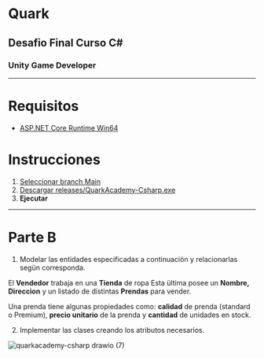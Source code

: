 # Quark
## Desafio Final Curso C#
### Unity Game Developer
---

# Requisitos
* [ASP.NET Core Runtime Win64](https://dotnet.microsoft.com/en-us/download/dotnet/7.0)  
# Instrucciones
1. [Seleccionar branch Main](https://github.com/ariel-gallardo/quarkacademy-csharp/tree/main)
2. [Descargar releases/QuarkAcademy-Csharp.exe](https://github.com/ariel-gallardo/quarkacademy-csharp/tree/main/releases/QuarkAcademy-Csharp.exe)
3. **Ejecutar**

---
# Parte B

1. Modelar las entidades especificadas a continuaciön y relacionarlas segün
corresponda.

El **Vendedor** trabaja en una **Tienda** de ropa Esta ültima posee un **Nombre, Direccion**
y un listado de distintas **Prendas** para vender.

Una prenda tiene algunas propiedades como: **calidad** de prenda (standard o
Premium), **precio unitario** de la prenda y **cantidad** de unidades en stock.

2. Implementar las clases creando los atributos necesarios.

![quarkacademy-csharp drawio (7)](https://user-images.githubusercontent.com/38444032/214452014-3f1ab49b-148c-4e88-a0ab-2b59ed514f1d.svg)
